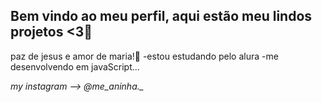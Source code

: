## Bem vindo ao meu perfil, aqui estão meu lindos projetos <3💜

paz de jesus e amor de maria!💙
-estou estudando pelo alura
-me desenvolvendo em javaScript...

*my instagram --> @me_aninha._*
